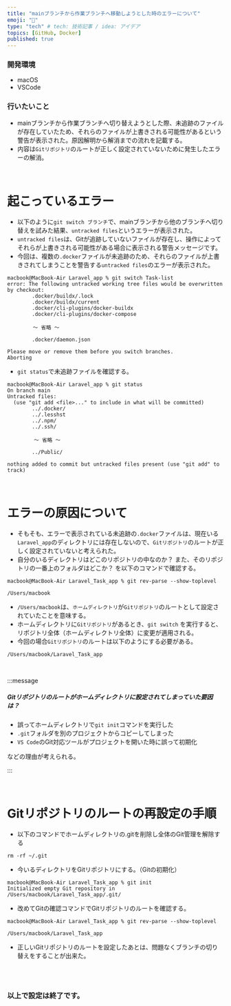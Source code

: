 ```yaml
---
title: "mainブランチから作業ブランチへ移動しようとした時のエラーについて"
emoji: "🌲"
type: "tech" # tech: 技術記事 / idea: アイデア
topics: [GitHub, Docker]
published: true
---
```

### 開発環境
- macOS
- VSCode

### 行いたいこと
- mainブランチから作業ブランチへ切り替えようとした際、未追跡のファイルが存在していたため、それらのファイルが上書きされる可能性があるという警告が表示された。原因解明から解消までの流れを記載する。
- 内容は`Gitリポジトリ`のルートが正しく設定されていないために発生したエラーの解消。

<br>

# 起こっているエラー
- 以下のように`git switch ブランチ`で、mainブランチから他のブランチへ切り替えを試みた結果、`untracked files`というエラーが表示された。
- `untracked files`は、Gitが追跡していないファイルが存在し、操作によってそれらが上書きされる可能性がある場合に表示される警告メッセージです。
- 今回は、複数の`.docker`ファイルが未追跡のため、それらのファイルが上書きされてしまうことを警告する`untracked files`のエラーが表示された。

```:ターミナル
macbook@MacBook-Air Laravel_app % git switch Task-list
error: The following untracked working tree files would be overwritten by checkout:
        .docker/buildx/.lock
        .docker/buildx/current
        .docker/cli-plugins/docker-buildx
        .docker/cli-plugins/docker-compose

　　　　　〜 省略 〜

        .docker/daemon.json

Please move or remove them before you switch branches.
Aborting
```

- `git status`で未追跡ファイルを確認する。
```:ターミナル
macbook@MacBook-Air Laravel_app % git status                          
On branch main
Untracked files:
  (use "git add <file>..." to include in what will be committed)
        ../.docker/
        ../.lesshst
        ../.npm/
        ../.ssh/

       　〜 省略 〜

        ../Public/

nothing added to commit but untracked files present (use "git add" to track)
```

<br>

# エラーの原因について
- そもそも、エラーで表示されている未追跡の`.docker`ファイルは、現在いる`Laravel_app`のディレクトリには存在しないので、`Gitリポジトリ`のルートが正しく設定されていないと考えられた。
- 自分のいるディレクトリはどこのリポジトリの中なのか？ また、そのリポジトリの一番上のフォルダはどこか？ を以下のコマンドで確認する。
```:ターミナル
macbook@MacBook-Air Laravel_Task_app % git rev-parse --show-toplevel

/Users/macbook
```
- `/Users/macbook`は、`ホームディレクトリ`が`Gitリポジトリ`のルートとして設定されていたことを意味する。
- ホームディレクトリに`Gitリポジトリ`があるとき、`git switch` を実行すると、リポジトリ全体（ホームディレクトリ全体）に変更が適用される。
- 今回の場合`Gitリポジトリ`のルートは以下のようにする必要がある。
```
/Users/macbook/Laravel_Task_app
```

<br>

:::message
##### Gitリポジトリのルートがホームディレクトリに設定されてしまっていた要因は？

- 誤ってホームディレクトリで`git init`コマンドを実行した
- `.git`フォルダを別のプロジェクトからコピーしてしまった
- `VS Code`のGit対応ツールがプロジェクトを開いた時に誤って初期化

などの理由が考えられる。

:::

<br>



# Gitリポジトリのルートの再設定の手順
- 以下のコマンドでホームディレクトリの.gitを削除し全体のGit管理を解除する
```
rm -rf ~/.git
```

- 今いるディレクトリをGitリポジトリにする。（Gitの初期化）
```:ターミナル
macbook@MacBook-Air Laravel_Task_app % git init
Initialized empty Git repository in /Users/macbook/Laravel_Task_app/.git/
```

- 改めてGitの確認コマンドでGitリポジトリのルートを確認する。
```:ターミナル
macbook@MacBook-Air Laravel_Task_app % git rev-parse --show-toplevel

/Users/macbook/Laravel_Task_app
```
- 正しいGitリポジトリのルートを設定したあとは、問題なくブランチの切り替えをすることが出来た。

<br>
<br>

### 以上で設定は終了です。


<br>
<br>
<br>

